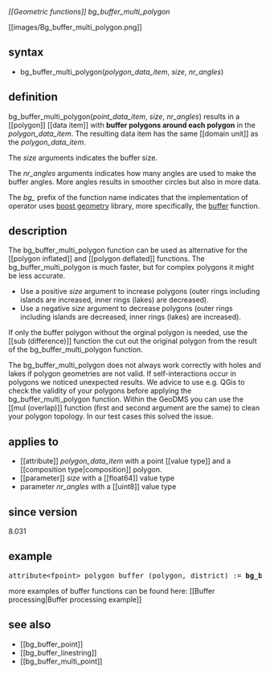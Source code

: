 *[[Geometric functions]] bg_buffer_multi_polygon*

[[images/Bg_buffer_multi_polygon.png]]

## syntax
- bg_buffer_multi_polygon(*polygon_data_item*, *size*, *nr_angles*)

## definition

bg_buffer_multi_polygon(*point_data_item*, *size*, *nr_angles*) results in a [[polygon]] [[data item]] with <B>buffer polygons around each polygon</B> in the *polygon_data_item*. The resulting data item has the same [[domain unit]] as the *polygon_data_item*.

The *size* arguments indicates the buffer size.

The *nr_angles* arguments indicates how many angles are used to make the buffer angles. More angles results in smoother circles but also in more data.

The *bg_* prefix of the function name indicates that the implementation of operator uses [boost geometry](https://www.boost.org/doc/libs/1_80_0/libs/geometry/doc/html/index.html) library, more specifically, the
[buffer](https://www.boost.org/doc/libs/1_80_0/libs/geometry/doc/html/geometry/reference/algorithms/buffer/buffer_4.html) function.

## description

The bg_buffer_multi_polygon function can be used as alternative for the [[polygon inflated]] and [[polygon deflated]] functions. The
bg_buffer_multi_polygon is much faster, but for complex polygons it might be less accurate.

- Use a positive *size* argument to increase polygons (outer rings including islands are increased, inner rings (lakes) are decreased).
- Use a negative *size* argument to decrease polygons (outer rings including islands are decreased, inner rings (lakes) are increased).

If only the buffer polygon without the orginal polygon is needed, use the [[sub (difference)]] function the cut out the original polygon from the result of the bg_buffer_multi_polygon function.

The bg_buffer_multi_polygon does not always work correctly with holes and lakes if polygon geometries are not valid. If self-interactions occur in polygons we noticed unexpected results. We advice to use e.g. QGis to check the validity of your polygons before applying the bg_buffer_multi_polygon function. Within the GeoDMS you can use the [[mul (overlap)]] function (first and second argument are the same) to clean your polygon topology. In our test cases this solved the issue.

## applies to

- [[attribute]] *polygon_data_item* with a point [[value type]] and a [[composition type|composition]] polygon.
- [[parameter]] *size* with a [[float64]] value type
- parameter *nr_angles* with a [[uint8]] value type

## since version

8.031

## example
<pre>
attribute&lt;fpoint&gt; polygon_buffer (polygon, district) := <B>bg_buffer_multi_polygon(</B>polyset/geometry, 10.0, 16b<B>)</B>;
</pre>

more examples of buffer functions can be found here: [[Buffer processing|Buffer processing example]]

## see also

- [[bg_buffer_point]]
- [[bg_buffer_linestring]]
- [[bg_buffer_multi_point]]
